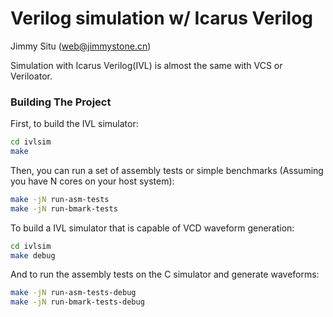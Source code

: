 Verilog simulation w/ Icarus Verilog
================
Jimmy Situ (web@jimmystone.cn)

Simulation with Icarus Verilog(IVL) is almost the same with VCS or Veriloator.

### Building The Project

First, to build the IVL simulator:
```bash
cd ivlsim
make
```
Then, you can run a set of assembly tests or simple benchmarks (Assuming you have N cores on your host system):
```bash
make -jN run-asm-tests
make -jN run-bmark-tests
```

To build a IVL simulator that is capable of VCD waveform generation:
```bash
cd ivlsim
make debug
```

And to run the assembly tests on the C simulator and generate waveforms:
```bash
make -jN run-asm-tests-debug
make -jN run-bmark-tests-debug
```